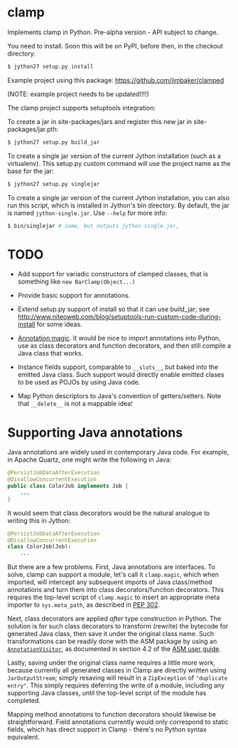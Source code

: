 clamp
=====

Implements clamp in Python. Pre-alpha version - API subject to change.

You need to install. Soon this will be on PyPI, before then, in the checkout directory:

````bash
$ jython27 setup.py install
````

Example project using this package:
https://github.com/jimbaker/clamped

(NOTE: example project needs to be updated!!!!)

The clamp project supports setuptools integration:

To create a jar in site-packages/jars and register this new jar in site-packages/jar.pth:

````bash
$ jython27 setup.py build_jar
````

To create a single jar version of the current Jython installation (such as a virtualenv). This setup.py custom command will use the project name as the base for the jar:

````bash
$ jython27 setup.py singlejar
````

To create a single jar version of the current Jython installation, you
can also run this script, which is installed in Jython's bin
directory. By default, the jar is named `jython-single.jar`. Use
`--help` for more info:

````bash
$ bin/singlejar # same, but outputs jython-single.jar, 
````


TODO
====

* Add support for variadic constructors of clamped classes, that is
  something like `new BarClamp(Object...)`

* Provide basic support for annotations.

* Extend setup.py support of install so that it can use build_jar; see
  http://www.niteoweb.com/blog/setuptools-run-custom-code-during-install
  for some ideas.

* [Annotation magic](#supporting-java-annotations). It would be nice to import
  annotations into Python, use as class decorators and function
  decorators, and then still compile a Java class that works.

* Instance fields support, comparable to `__slots__`, but baked into
  the emitted Java class. Such support would directly enable emitted
  clases to be used as POJOs by using Java code.

* Map Python descriptors to Java's convention of getters/setters. Note
  that `__delete__` is not a mappable idea!


Supporting Java annotations
===========================

Java annotations are widely used in contemporary Java code. For
example, in Apache Quartz, one might write the following in Java:

````java
@PersistJobDataAfterExecution
@DisallowConcurrentExecution
public class ColorJob implements Job {
    ...
}
````

It would seem that class decorators would be the natural analogue to
writing this in Jython:

````python
@PersistJobDataAfterExecution
@DisallowConcurrentExecution
class ColorJob(Job):
    ...
````

But there are a few problems. First, Java annotations are
interfaces. To solve, clamp can support a module, let's call it
`clamp.magic`, which when imported, will intercept any subsequent
imports of Java class/method annotations and turn them into class
decorators/function decorators. This requires the top-level script of
`clamp.magic` to insert an appropriate meta importer to
`sys.meta_path`, as described in [PEP 302][].

Next, class decorators are applied *after* type construction in
Python. The solution is for such class decorators to transform
(rewrite) the bytecode for generated Java class, then save it under
the original class name. Such transformations can be readily done with
the ASM package by using an <code>[AnnotationVisitor][]</code>, as
documented in section 4.2 of the [ASM user guide][].

Lastly, saving under the original class name requires a little more
work, because currently all generated classes in Clamp are directly
written using `JarOutputStream`; simply resaving will result in a
`ZipException` of `"duplicate entry"`. This simply requires deferring
the write of a module, including any supporting Java classes, until
the top-level script of the module has completed.

Mapping method annotations to function decorators should likewise be
straightforward. Field annotations currently would only correspond to
static fields, which has direct support in Clamp - there's no Python
syntax equivalent.


<!-- references -->

  [AnnotationVisitor]: http://asm.ow2.org/asm40/javadoc/user/org/objectweb/asm/AnnotationVisitor.html
  [ASM user guide]: http://download.forge.objectweb.org/asm/asm4-guide.pdf
  [PEP 302]: http://www.python.org/dev/peps/pep-0302/
